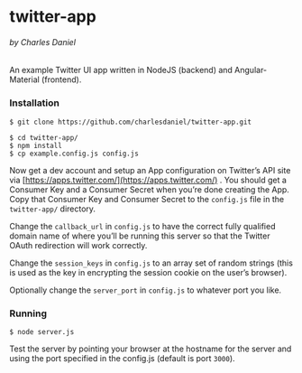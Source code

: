 # twitter-app
###### by Charles Daniel

An example Twitter UI app written in NodeJS (backend) and Angular-Material (frontend).

### Installation

```
$ git clone https://github.com/charlesdaniel/twitter-app.git

$ cd twitter-app/
$ npm install
$ cp example.config.js config.js

```

Now get a dev account and setup an App configuration on Twitter’s API site via [https://apps.twitter.com/](https://apps.twitter.com/) . You should get a Consumer Key and a Consumer Secret when you’re done creating the App. Copy that Consumer Key and Consumer Secret to the `config.js` file in the `twitter-app/` directory.

Change the `callback_url` in `config.js` to have the correct fully qualified domain name of where you’ll be running this server so that the Twitter OAuth redirection will work correctly.

Change the `session_keys` in `config.js` to an array set of random strings (this is used as the key in encrypting the session cookie on the user’s browser).

Optionally change the `server_port` in `config.js` to whatever port you like.

### Running

```
$ node server.js
```

Test the server by pointing your browser at the hostname for the server and using the port specified in the config.js (default is port `3000`).
